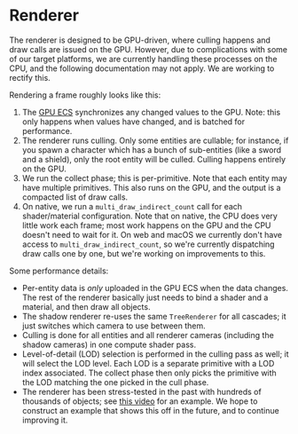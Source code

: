 # Renderer

The renderer is designed to be GPU-driven, where culling happens and draw calls are issued on the GPU. However, due to complications with some of our target platforms, we are currently handling these processes on the CPU, and the following documentation may not apply. We are working to rectify this.

Rendering a frame roughly looks like this:

1. The [GPU ECS](./ecs.md) synchronizes any changed values to the GPU. Note: this only happens when values have changed, and is batched for performance.
2. The renderer runs culling. Only some entities are cullable; for instance, if you spawn a character which has a bunch of sub-entities (like a sword and a shield),
   only the root entity will be culled. Culling happens entirely on the GPU.
3. We run the collect phase; this is per-primitive. Note that each entity may have multiple primitives. This also runs on the GPU, and the output is a compacted list
   of draw calls.
4. On native, we run a `multi_draw_indirect_count` call for each shader/material configuration. Note that on native, the CPU does very little work each frame; most work
   happens on the GPU and the CPU doesn't need to wait for it. On web and macOS we currently don't have access to `multi_draw_indirect_count`, so we're currently dispatching
   draw calls one by one, but we're working on improvements to this.

Some performance details:

- Per-entity data is _only_ uploaded in the GPU ECS when the data changes. The rest of the renderer basically just needs to bind a shader and a material, and then draw all
  objects.
- The shadow renderer re-uses the same `TreeRenderer` for all cascades; it just switches which camera to use between them.
- Culling is done for all entities and all renderer cameras (including the shadow cameras) in one compute shader pass.
- Level-of-detail (LOD) selection is performed in the culling pass as well; it will select the LOD level. Each LOD is a separate primitive with a LOD index associated. The collect phase then only
  picks the primitive with the LOD matching the one picked in the cull phase.
- The renderer has been stress-tested in the past with hundreds of thousands of objects; see [this video](https://www.youtube.com/watch?v=jgkhsY8aZO8) for an example. We hope to construct an example
  that shows this off in the future, and to continue improving it.
